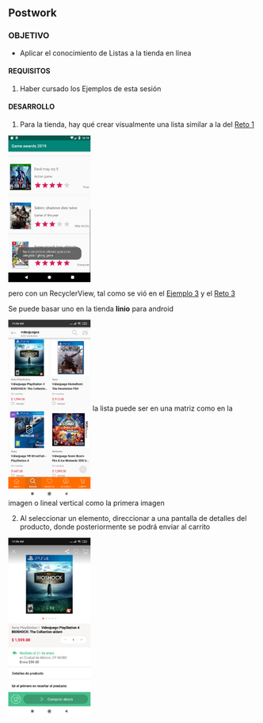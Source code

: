 
## Postwork

### OBJETIVO

- Aplicar el conocimiento de Listas a la tienda en línea

#### REQUISITOS

1. Haber cursado los Ejemplos de esta sesión

#### DESARROLLO

1. Para la tienda, hay qué crear visualmente una lista similar a la del [Reto 1](../Reto-01) 

<img src="../Reto-01/result.png" width="33%" align="center"/>


pero con un RecyclerView, tal como se vió en el [Ejemplo 3](../Ejemplo-03) y el [Reto 3](../Reto-03)

Se puede basar uno en la tienda **linio** para android

<img src="list.png" width="33%" align="center"/>
la lista puede ser en una matriz como en la imagen o lineal vertical como la primera imagen

2. Al seleccionar un elemento, direccionar a una pantalla de detalles del producto, donde posteriormente se podrá enviar al carrito

<img src="details.png" width="33%" align="center"/>
